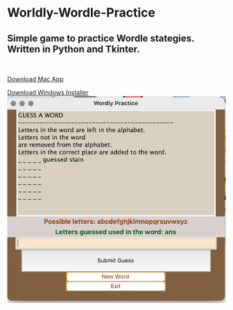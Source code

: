 # Worldly-Wordle-Practice
<h2>
Simple game to practice Wordle stategies. Written in Python and Tkinter. 
</h2>
<br>

<a href="https://github.com/groeneveldwoodstock/Worldly-Wordle-Practice/blob/main/Wordly.dmg" target="_blank" rel="noopener noreferrer">Download Mac App</a>
<br>

<a href="https://github.com/groeneveldwoodstock/Worldly-Wordle-Practice/blob/main/Worldy_Setup.exe" target="_blank" rel="noopener noreferrer">Download Windows Installer</a>
<img src="https://github.com/groeneveldwoodstock/Worldly-Wordle-Practice/blob/main/ScreenShot.png" alt="Screen Shot">
  </body>
